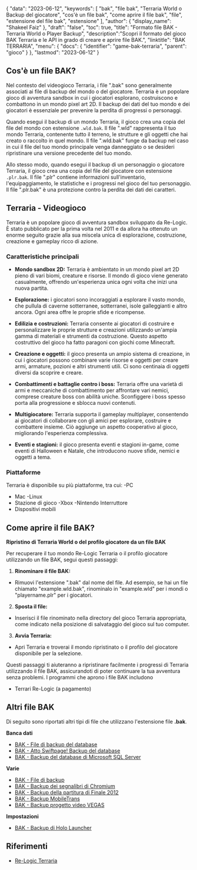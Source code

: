 {
"data": "2023-06-12",
  "keywords": [
"bak",
"file bak",
"Terraria World o Backup del giocatore",
"cos'è un file bak",
"come aprire il file bak",
"file",
"estensione del file bak",
"estensione"
],
  "author": {
"display_name": "Shakeel Faiz"
},
"draft": "false",
"toc": true,
"title": "Formato file BAK - Terraria World o Player Backup",
  "description":"Scopri il formato del gioco BAK Terraria e le API in grado di creare e aprire file BAK.",
"linktitle": "BAK TERRARIA",
  "menu": {
    "docs": {
      "identifier": "game-bak-terraria",
"parent": "gioco"
}
},
"lastmod": "2023-06-12"
}

## Cos'è un file BAK?

Nel contesto del videogioco Terraria, i file ".bak" sono generalmente associati ai file di backup del mondo o del giocatore. Terraria è un popolare gioco di avventura sandbox in cui i giocatori esplorano, costruiscono e combattono in un mondo pixel art 2D. Il backup dei dati del tuo mondo e dei giocatori è essenziale per prevenire la perdita di progressi o personaggi.

Quando esegui il backup di un mondo Terraria, il gioco crea una copia del file del mondo con estensione `.wld.bak`. Il file ".wld" rappresenta il tuo mondo Terraria, contenente tutto il terreno, le strutture e gli oggetti che hai creato o raccolto in quel mondo. Il file ".wld.bak" funge da backup nel caso in cui il file del tuo mondo principale venga danneggiato o se desideri ripristinare una versione precedente del tuo mondo.

Allo stesso modo, quando esegui il backup di un personaggio o giocatore Terraria, il gioco crea una copia del file del giocatore con estensione `.plr.bak`. Il file ".plr" contiene informazioni sull'inventario, l'equipaggiamento, le statistiche e i progressi nel gioco del tuo personaggio. Il file ".plr.bak" è una protezione contro la perdita dei dati dei caratteri.

## Terraria - Videogioco

Terraria è un popolare gioco di avventura sandbox sviluppato da Re-Logic. È stato pubblicato per la prima volta nel 2011 e da allora ha ottenuto un enorme seguito grazie alla sua miscela unica di esplorazione, costruzione, creazione e gameplay ricco di azione.

### Caratteristiche principali

- **Mondo sandbox 2D:** Terraria è ambientato in un mondo pixel art 2D pieno di vari biomi, creature e risorse. Il mondo di gioco viene generato casualmente, offrendo un'esperienza unica ogni volta che inizi una nuova partita.

- **Esplorazione:** i giocatori sono incoraggiati a esplorare il vasto mondo, che pullula di caverne sotterranee, sotterranei, isole galleggianti e altro ancora. Ogni area offre le proprie sfide e ricompense.

- **Edilizia e costruzioni:** Terraria consente ai giocatori di costruire e personalizzare le proprie strutture e creazioni utilizzando un'ampia gamma di materiali e strumenti da costruzione. Questo aspetto costruttivo del gioco ha fatto paragoni con giochi come Minecraft.

- **Creazione e oggetti:** il gioco presenta un ampio sistema di creazione, in cui i giocatori possono combinare varie risorse e oggetti per creare armi, armature, pozioni e altri strumenti utili. Ci sono centinaia di oggetti diversi da scoprire e creare.

- **Combattimenti e battaglie contro i boss:** Terraria offre una varietà di armi e meccaniche di combattimento per affrontare vari nemici, comprese creature boss con abilità uniche. Sconfiggere i boss spesso porta alla progressione e sblocca nuovi contenuti.

- **Multigiocatore:** Terraria supporta il gameplay multiplayer, consentendo ai giocatori di collaborare con gli amici per esplorare, costruire e combattere insieme. Ciò aggiunge un aspetto cooperativo al gioco, migliorando l'esperienza complessiva.

- **Eventi e stagioni:** il gioco presenta eventi e stagioni in-game, come eventi di Halloween e Natale, che introducono nuove sfide, nemici e oggetti a tema.

### Piattaforme

Terraria è disponibile su più piattaforme, tra cui:
-PC
- Mac
-Linux
- Stazione di gioco
-Xbox
-Nintendo Interruttore
- Dispositivi mobili

## Come aprire il file BAK?

**Ripristino di Terraria World o del profilo giocatore da un file BAK**

Per recuperare il tuo mondo Re-Logic Terraria o il profilo giocatore utilizzando un file BAK, segui questi passaggi:

1. **Rinominare il file BAK:**
- Rimuovi l'estensione ".bak" dal nome del file. Ad esempio, se hai un file chiamato "example.wld.bak", rinominalo in "example.wld" per i mondi o "playername.plr" per i giocatori.

2. **Sposta il file:**
- Inserisci il file rinominato nella directory del gioco Terraria appropriata, come indicato nella posizione di salvataggio del gioco sul tuo computer.

3. **Avvia Terraria:**
- Apri Terraria e troverai il mondo ripristinato o il profilo del giocatore disponibile per la selezione.

Questi passaggi ti aiuteranno a ripristinare facilmente i progressi di Terraria utilizzando il file BAK, assicurandoti di poter continuare la tua avventura senza problemi. I programmi che aprono i file BAK includono

- Terrari Re-Logic (a pagamento)

## Altri file BAK

Di seguito sono riportati altri tipi di file che utilizzano l'estensione file **.bak**.

**Banca dati**
- [BAK - File di backup del database](/it/database/bak/)
- [BAK - Atto Swiftpage! Backup del database](/it/database/bak-act/)
- [BAK - Backup del database di Microsoft SQL Server](/it/database/bak-sqlserver/)

**Varie**
- [BAK - File di backup](/it/misc/bak-backup/)
- [BAK - Backup dei segnalibri di Chromium](/it/misc/bak-chromium/)
- [BAK - Backup della partitura di Finale 2012](/it/misc/bak-finale/)
- [BAK - Backup MobileTrans](/it/misc/bak-mobiletrans/)
- [BAK - Backup progetto video VEGAS](/it/misc/bak-vegas/)

**Impostazioni**
- [BAK - Backup di Holo Launcher](/it/settings/bak-holo/)

## Riferimenti
* [Re-Logic Terraria](https://terraria.fandom.com/wiki/Re-Logic)
